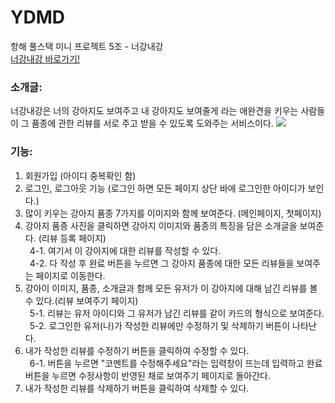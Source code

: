 # YDMD
항해 풀스택 미니 프로젝트 5조 - 너강내강
<br>
<a href="http://13.124.117.190/">너강내강 바로가기!</a>
<h3> 소개글: </h3>
너강내강은 너의 강아지도 보여주고 내 강아지도 보여줄게 라는 애완견을 키우는 사람들이 그 품종에 관한 리뷰를 서로 주고 받을 수 있도록 도와주는 서비스이다.

<img src="https://user-images.githubusercontent.com/89931104/219872715-70d74f6c-81b1-40c2-a0d4-afab2178bcd5.gif">


<h3>기능: </h3>
<div>

1. 회원가입 (아이디 중복확인 함)<br>
2. 로그인, 로그아웃 기능 (로그인 하면 모든 페이지 상단 바에 로그인한 아이디가 보인다.)<br>
3. 많이 키우는 강아지 품종 7가지를 이미지와 함께 보여준다. (메인페이지, 첫페이지)<br>
4. 강아지 품종 사진을 클릭하면 강아지 이미지와 품종의 특징을 담은 소개글을 보여준다. (리뷰 등록 페이지)<br>
&ensp;4-1. 여기서 이 강아지에 대한 리뷰를 작성할 수 있다. <br>
&ensp;4-2. 다 작성 후 완료 버튼을 누르면 그 강아지 품종에 대한 모든 리뷰들을 보여주는 페이지로 이동한다.<br>
5. 강아이 이미지, 품종, 소개글과 함께 모든 유저가 이 강아지에 대해 남긴 리뷰를 볼 수 있다.(리뷰 보여주기 페이지)<br>
&ensp;5-1. 리뷰는 유저 아이디와 그 유저가 남긴 리뷰를 같이 카드의 형식으로 보여준다.<br>
&ensp;5-2. 로그인한 유저(나)가 작성한 리뷰에만 수정하기 및 삭제하기 버튼이 나타난다.<br>
6. 내가 작성한 리뷰를 수정하기 버튼을 클릭하여 수정할 수 있다.<br>
&ensp;6-1. 버튼을 누르면 "코멘트를 수정해주세요"라는 입력창이 뜨는데 입력하고 완료 버튼을 누르면 수정사항이 반영된 채로 보여주기 페이지로 돌아간다.<br>
7. 내가 작성한 리뷰를 삭제하기 버튼을 클릭하여 삭제할 수 있다.<br>
</div>
